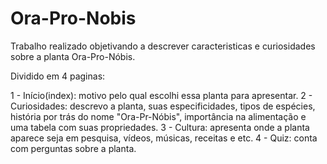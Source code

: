 # Ora-Pro-Nobis

Trabalho realizado objetivando a descrever caracteristicas e curiosidades sobre a planta Ora-Pro-Nóbis.

Dividido em 4 paginas:

1 - Início(index): motivo pelo qual escolhi essa planta para apresentar.
2 - Curiosidades: descrevo a planta, suas especificidades, tipos de espécies, história por trás do nome "Ora-Pr-Nóbis", importância na alimentação e uma tabela com suas propriedades.
3 - Cultura: apresenta onde a planta aparece seja em pesquisa, vídeos, músicas, receitas e etc.
4 - Quiz: conta com perguntas sobre a planta.
